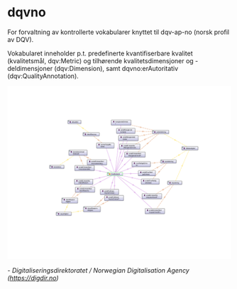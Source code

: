 # dqvno

For forvaltning av kontrollerte vokabularer knyttet til dqv-ap-no (norsk profil av DQV). 

Vokabularet inneholder p.t. predefinerte kvantifiserbare kvalitet (kvalitetsmål, dqv:Metric) og tilhørende kvalitetsdimensjoner og -deldimensjoner (dqv:Dimension), samt dqvno:erAutoritativ (dqv:QualityAnnotation). 

![predefinerte kvalitetsmål](images/dqvno_v02.png)

\- _Digitaliseringsdirektoratet / Norwegian Digitalisation Agency (https://digdir.no)_ 
